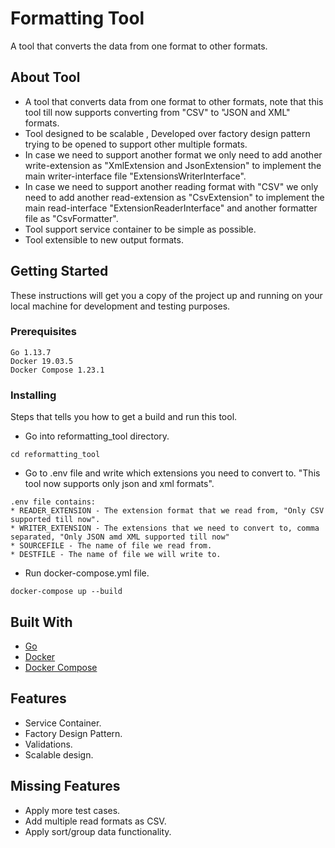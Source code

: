 # Formatting Tool
A tool that converts the data from one format to other formats.

## About Tool
* A tool that converts data from one format to other formats, note that this tool till now supports converting from "CSV"
to "JSON and XML" formats.
* Tool designed to be scalable , Developed over factory design pattern trying to be opened to support other multiple formats.
* In case we need to support another format we only need to add another write-extension as "XmlExtension and JsonExtension"
to implement the main writer-interface file "ExtensionsWriterInterface".
* In case we need to support another reading format with "CSV" we only need to add another read-extension as "CsvExtension"
to implement the main read-interface "ExtensionReaderInterface" and another formatter file as "CsvFormatter".
* Tool support service container to be simple as possible.
* Tool extensible to new output formats.

## Getting Started
These instructions will get you a copy of the project up and running on your local machine for development and testing purposes.

### Prerequisites

```
Go 1.13.7
Docker 19.03.5
Docker Compose 1.23.1
```

### Installing
Steps that tells you how to get a build and run this tool.

* Go into reformatting_tool directory.
```
cd reformatting_tool
```

* Go to .env file and write which extensions you need to convert to. "This tool now supports only json and xml formats".
```
.env file contains:
* READER_EXTENSION - The extension format that we read from, "Only CSV supported till now".
* WRITER_EXTENSION - The extensions that we need to convert to, comma separated, "Only JSON amd XML supported till now"
* SOURCEFILE - The name of file we read from.
* DESTFILE - The name of file we will write to.

```

* Run docker-compose.yml file.
```
docker-compose up --build
```

## Built With
* [Go](https://golang.org/)
* [Docker](https://docs.docker.com/)
* [Docker Compose](https://docs.docker.com/compose/)

## Features
* Service Container.
* Factory Design Pattern.
* Validations.
* Scalable design.

## Missing Features
* Apply more test cases.
* Add multiple read formats as CSV.
* Apply sort/group data functionality.
